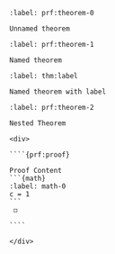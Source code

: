<div>

```{prf:theorem} 
:label: prf:theorem-0

Unnamed theorem

```

</div>

<div>

```{prf:theorem} Named Theorem
:label: prf:theorem-1

Named theorem

```

</div>

<div>

```{prf:theorem} Named Theorem With Label
:label: thm:label

Named theorem with label

```

</div>

<div>

`````{prf:theorem} Name 1
:label: prf:theorem-2

Nested Theorem

<div>

````{prf:proof}

Proof Content
```{math} 
:label: math-0
c = 1
```
 ◻

````

</div>

`````

</div>